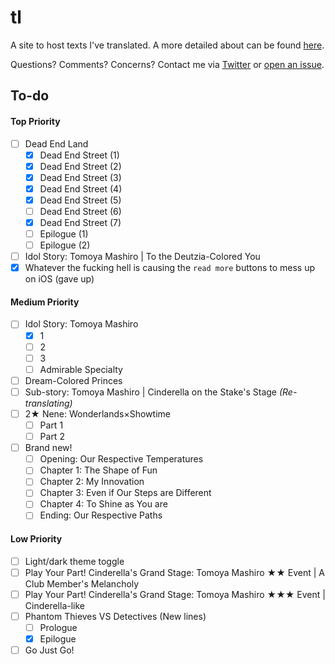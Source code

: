 # tl

A site to host texts I've translated. A more detailed about can be found [here](https://watatomo.github.io/tl/about).

Questions? Comments? Concerns? Contact me via [Twitter](https://twitter.com/riamuyumemi) or [open an issue](https://github.com/watatomo/tl/issues).

## To-do

#### Top Priority

- [ ] Dead End Land
  - [x] Dead End Street (1)
  - [x] Dead End Street (2)
  - [x] Dead End Street (3)
  - [x] Dead End Street (4)
  - [x] Dead End Street (5)
  - [ ] Dead End Street (6)
  - [x] Dead End Street (7)
  - [ ] Epilogue (1)
  - [ ] Epilogue (2)
- [ ] Idol Story: Tomoya Mashiro | To the Deutzia-Colored You
- [x] Whatever the fucking hell is causing the `read more` buttons to mess up on iOS (gave up)

#### Medium Priority

- [ ] Idol Story: Tomoya Mashiro
  - [x] 1
  - [ ] 2
  - [ ] 3
  - [ ] Admirable Specialty
- [ ] Dream-Colored Princes
- [ ] Sub-story: Tomoya Mashiro | Cinderella on the Stake's Stage *(Re-translating)*
- [ ] 2★ Nene: Wonderlands×Showtime
  - [ ] Part 1
  - [ ] Part 2
- [ ] Brand new!
  - [ ] Opening: Our Respective Temperatures
  - [ ] Chapter 1: The Shape of Fun
  - [ ] Chapter 2: My Innovation
  - [ ] Chapter 3: Even if Our Steps are Different
  - [ ] Chapter 4: To Shine as You are
  - [ ] Ending: Our Respective Paths

#### Low Priority

- [ ] Light/dark theme toggle
- [ ] Play Your Part! Cinderella's Grand Stage: Tomoya Mashiro ★★ Event | A Club Member's Melancholy
- [ ] Play Your Part! Cinderella's Grand Stage: Tomoya Mashiro ★★★ Event | Cinderella-like
- [ ] Phantom Thieves VS Detectives (New lines)
  - [ ] Prologue
  - [x] Epilogue
- [ ] Go Just Go!
